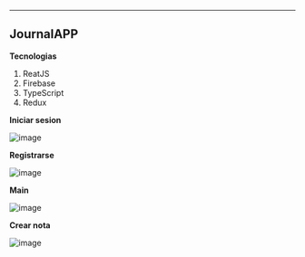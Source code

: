 ---

## JournalAPP

__Tecnologias__
1. ReatJS
2. Firebase
3. TypeScript
4. Redux


__Iniciar sesion__

![image](https://github.com/Thxmxs/JournalApp/assets/69379135/e77410ed-df82-4d17-a57e-b1587f62acb6)

__Registrarse__

![image](https://github.com/Thxmxs/JournalApp/assets/69379135/6f5363af-4807-4580-a34c-2609dca3cede)

__Main__

![image](https://github.com/Thxmxs/JournalApp/assets/69379135/292f8fae-1882-40b7-b132-0a83bb111fa1)


__Crear nota__

![image](https://github.com/Thxmxs/JournalApp/assets/69379135/d89f94f8-3b3f-4501-8ac6-77da592e77f6)


